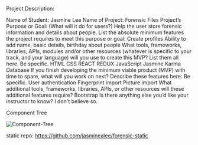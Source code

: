 Project Description:

Name of Student: Jasmine Lee
Name of Project: Forensic Files
Project’s Purpose or Goal: (What will it do for users?) Help the user store forensic information and details about people.
List the absolute minimum features the project requires to meet this purpose or goal:
Create profiles
Ability to add name, basic details, birthday about people
What tools, frameworks, libraries, APIs, modules and/or other resources (whatever is specific to your track, and your language) will you use to create this MVP? List them all here. Be specific.
HTML
CSS
REACT
REDUX
JavaScript
Jasmine
Karma
Database
If you finish developing the minimum viable product (MVP) with time to spare, what will you work on next? Describe these features here: Be specific.
User authentication
Fingerprint import
Picture import
What additional tools, frameworks, libraries, APIs, or other resources will these additional features require?
Bootstrap
Is there anything else you’d like your instructor to know?
I don't believe so.

Component Tree

![Component-Tree](/images/component-tree.png)  

static repo:
https://github.com/jasminealee/forensic-static
